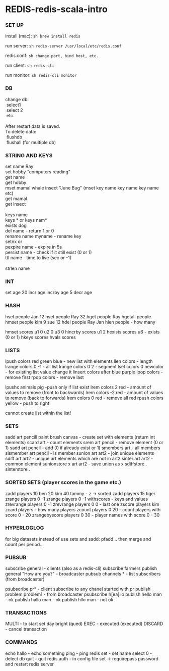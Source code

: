 # REDIS-redis-scala-intro

### SET UP

 install (mac): ```sh brew install redis ```

 run server: ```sh redis-server /usr/local/etc/redis.conf ```

 redis.conf: ```sh change port, bind host, etc. ```

 run client: ```sh redis-cli ```

 run monitor: ```sh redis-cli monitor ```

### DB

 change db:<br />
  &nbsp;select1<br />
  &nbsp;select 2<br />
  &nbsp;etc.<br />
 <br />
 After restart data is saved.<br />
 To delete data:<br />
   &nbsp;flushdb<br />
   &nbsp;flushall (for multiple db)<br />

### STRING AND KEYS

 set name Ray<br />
 set hobby "computers reading"<br />
 get name<br />
 get hobby<br />
 mset mamal whale insect "June Bug" (mset key name key name key name etc)<br />
 get mamal<br />
 get insect<br />
 <br />
 keys name<br />
 keys * or keys nam*<br />
 exists dog<br />
 del name - return 1 or 0<br />
 rename name myname - rename key<br />
 setnx or  <br />
 pexpire name - expire in 5s<br />
 persist name - check if it still exist (0 or 1)<br />
 ttl name - time to live (sec or -1)<br />
 <br />
 strlen name

### INT

 set age 20
 incr age
 incrby age 5
 decr age

### HASH

 hset people Jan 12
 hset people Ray 32
 hget people Ray
 hgetall people
 hmset people kim 9 sue 12
 hdel people Ray Jan
 hlen people - how many

 hmset scores u1 0 u2 0 u3 0
 hincrby scores u1 2
 hexists scores u6 - exists (0 or 1)
 hkeys scores
 hvals scores

### LISTS

 lpush colors red green blue - new list with elements
 llen colors - length
 lrange colors 0 -1 - all list
 lrange colors 0 2 - segment
 lset colors 0 newcolor - for existing list value change it
 linsert colors after blue purple
 lpop colors - remove first
 rpop colors - remove last

 lpushx animals pig -push only if list exist
 lrem colors 2 red - amount of values to remove (front to backwards)
 lrem colors -2 red - amount of values to remove (back to forwards)
 lrem colors 0 red - remove all red
 rpush colors yellow - push to right

 cannot create list within the list!

### SETS

 sadd art pencill paint brush canvas - create set with elements (return int elements)
 scard art - count elements
 srem art pencil - remove element (0 or 1)
 sadd art pencil - add (0 if already exist or 1)
 smembers art - all members
 sismember art pencil - is member
 sunion art art2 - join unique elements
 sdiff art art2 - unique art elements which are not in art2
 sinter art art2 - common element
 sunionstore x art art2 - save union as x
 sdiffstore..
 sinterstore..

### SORTED SETS (player scores in the game etc.)

 zadd players 10 ben 20 kim 40 tammy - z -> sorted
 zadd players 15 tiger
 zrange players 0 -1
 zrange players 0 -1 withscores - keys and values
 zrevrange players 0 -1
 zrevrange players 0 0 - last one
 zscore players kim
 zcard players - how many players
 zcount players 0 20 - count players with score 0 - 20
 zrangebyscore players 0 30 - player names with score 0 - 30

### HYPERLOGLOG

 for big datasets instead of use sets and sadd:
 pfadd .. then merge and count per period..

### PUBSUB

 subscribe general - clients (also as a redis-cli)
 subscribe farmers
 publish general "How are you?" - broadcaster
 pubsub channels * - list subscribers (from broadcaster)

 psubscribe pr* - client subscribe to any chanel started with pr
 publish problem problem1 - from broadcaster
 psubscribe h[ea]llo
 publish hello man - ok
 publish hallo man - ok
 publish hllo man - not ok

### TRANSACTIONS

 MULTI - to start
 set day bright (qued)
 EXEC - executed (executed)
 DISCARD - cancel transaction

### COMMANDS

 echo hallo - echo something
 ping - ping redis
 set - set name
 select 0 - delect db
 quit - quit redis
 auth - in config file set -> requirepass password and restart redis server

